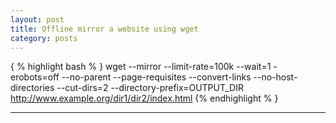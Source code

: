 ```yaml
---
layout: post
title: Offline mirror a website using wget 
category: posts
---
```

{ % highlight bash % }
wget --mirror --limit-rate=100k --wait=1 -erobots=off --no-parent --page-requisites --convert-links --no-host-directories --cut-dirs=2 --directory-prefix=OUTPUT_DIR http://www.example.org/dir1/dir2/index.html
{% endhighlight % }


---



[jekyll]: https://github.com/mojombo/jekyll
[zh]: http://sudev.github.com
[twitter]: https://twitter.com/sudev
